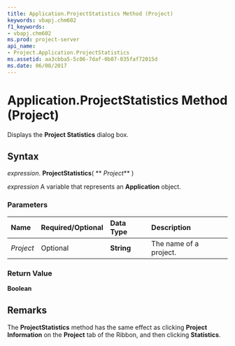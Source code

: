 ```yaml
---
title: Application.ProjectStatistics Method (Project)
keywords: vbapj.chm602
f1_keywords:
- vbapj.chm602
ms.prod: project-server
api_name:
- Project.Application.ProjectStatistics
ms.assetid: aa3cbba5-5c06-7daf-0b07-035faf72015d
ms.date: 06/08/2017
---
```



# Application.ProjectStatistics Method (Project)

Displays the **Project Statistics** dialog box.


## Syntax

 _expression_. **ProjectStatistics**( ** _Project_** )

 _expression_ A variable that represents an **Application** object.


### Parameters



|**Name**|**Required/Optional**|**Data Type**|**Description**|
|:-----|:-----|:-----|:-----|
| _Project_|Optional|**String**|The name of a project.|

### Return Value

 **Boolean**


## Remarks

The **ProjectStatistics** method has the same effect as clicking **Project Information** on the **Project** tab of the Ribbon, and then clicking **Statistics**.


